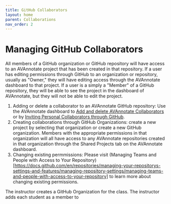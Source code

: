 ```yaml
---
title: GitHub Collaborators
layout: home
parent: Collaborations
nav_order: 2
---
```

# Managing GitHub Collaborators
All members of a GitHub organization or GitHub repository will have access to an AVAnnotate project that has been created in that repository. If a user has editing permissions through GitHub to an organization or repository, usually as "Owner," they will have editing access through the AVAnnotate dashboard to that project. If a user is a simply a "Member" of a GitHub repository, they will be able to see the project in the dashboard of AVAnnotate, but they will not be able to edit the project. 
1. Adding or delete a collaborator to an AVAnnotate GitHub repository: Use the AVAnnotate dashboard to [Add and delete AVAnnotate Collaborators](https://avannotate.github.io/documentation/pages/add-collab/) or by [Inviting Personal Collaborators through GitHub](https://docs.github.com/en/enterprise-server@3.10/account-and-profile/setting-up-and-managing-your-personal-account-on-github/managing-access-to-your-personal-repositories/inviting-collaborators-to-a-personal-repository).
2. Creating collaborations through GitHub Organizations: create a new project by selecting that organization or create a new GitHub organization. Members with the appropriate permissions in that organization will all have access to any AVAnnotate repositories created in that organization through the Shared Projects tab on the AVAnnotate dashboard.
5. Changing existing permmissions: Please visit (Managing Teams and People with Access to Your Repository)[https://docs.github.com/en/repositories/managing-your-repositorys-settings-and-features/managing-repository-settings/managing-teams-and-people-with-access-to-your-repository] to learn more about changing existing permissions.

The instructor creates a GitHub Organization for the class.
The instructor adds each student as a member to 
